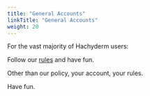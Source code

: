 ```yaml
---
title: "General Accounts"
linkTitle: "General Accounts"
weight: 20
---
```


For the vast majority of Hachyderm users:

Follow our [rules](https://community.hachyderm.io/docs/rule-explainer/#the-rule-explainer) and have fun.

Other than our policy, your account, your rules.

Have fun.
